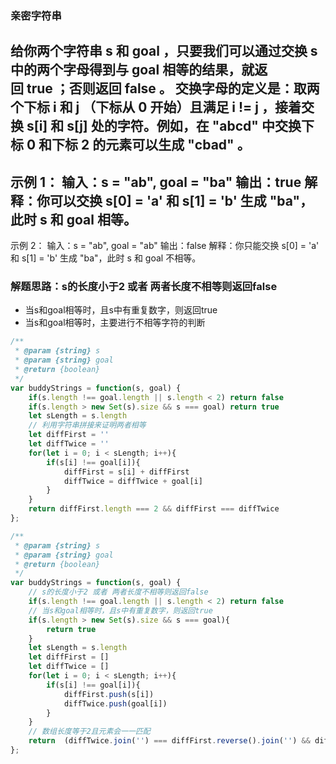 ### 亲密字符串
给你两个字符串 s 和 goal ，只要我们可以通过交换 s 中的两个字母得到与 goal 相等的结果，就返回 true ；否则返回 false 。
交换字母的定义是：取两个下标 i 和 j （下标从 0 开始）且满足 i != j ，接着交换 s[i] 和 s[j] 处的字符。例如，在 "abcd" 中交换下标 0 和下标 2 的元素可以生成 "cbad" 。
---
示例 1：
输入：s = "ab", goal = "ba"
输出：true
解释：你可以交换 s[0] = 'a' 和 s[1] = 'b' 生成 "ba"，此时 s 和 goal 相等。
---
示例 2：
输入：s = "ab", goal = "ab"
输出：false
解释：你只能交换 s[0] = 'a' 和 s[1] = 'b' 生成 "ba"，此时 s 和 goal 不相等。

### 解题思路：s的长度小于2 或者 两者长度不相等则返回false
- 当s和goal相等时，且s中有重复数字，则返回true
- 当s和goal相等时，主要进行不相等字符的判断

```js
/**
 * @param {string} s
 * @param {string} goal
 * @return {boolean}
 */
var buddyStrings = function(s, goal) {
    if(s.length !== goal.length || s.length < 2) return false   
    if(s.length > new Set(s).size && s === goal) return true
    let sLength = s.length 
    // 利用字符串拼接来证明两者相等 
    let diffFirst = ''
    let diffTwice = ''
    for(let i = 0; i < sLength; i++){
        if(s[i] !== goal[i]){
            diffFirst = s[i] + diffFirst
            diffTwice = diffTwice + goal[i]
        } 
    }
    return diffFirst.length === 2 && diffFirst === diffTwice 
};
```

```js
/**
 * @param {string} s
 * @param {string} goal
 * @return {boolean}
 */
var buddyStrings = function(s, goal) {
    // s的长度小于2 或者 两者长度不相等则返回false
    if(s.length !== goal.length || s.length < 2) return false   
    // 当s和goal相等时，且s中有重复数字，则返回true
    if(s.length > new Set(s).size && s === goal){
        return true
    } 
    let sLength = s.length 
    let diffFirst = []
    let diffTwice = []
    for(let i = 0; i < sLength; i++){
        if(s[i] !== goal[i]){
            diffFirst.push(s[i])
            diffTwice.push(goal[i])
        } 
    }
    // 数组长度等于2且元素会一一匹配
    return  (diffTwice.join('') === diffFirst.reverse().join('') && diffFirst.length === 2 ) ? true : false 
};
```
